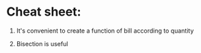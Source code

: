 # Cheat sheet:
1. It's convenient to create a function of bill according to quantity

2. Bisection is useful
